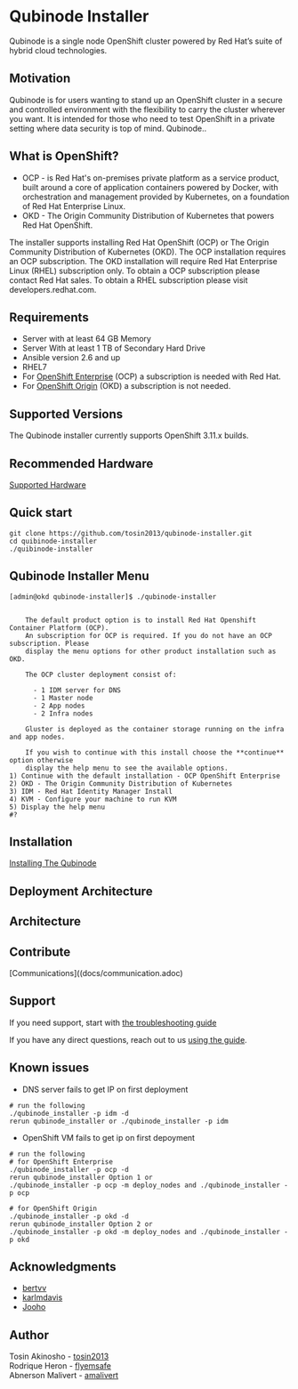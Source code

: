 # Qubinode Installer
Qubinode is a single node OpenShift cluster powered by Red Hat’s suite of hybrid cloud technologies.

## Motivation
Qubinode is for users wanting to stand up an OpenShift cluster in a secure and controlled environment with the flexibility to carry the cluster wherever you want. It is intended for those who need to test OpenShift in a private setting where data security is top of mind. Qubinode..

## What is OpenShift?
* OCP - is Red Hat's on-premises private platform as a service product, built around a core of application containers powered by Docker, with orchestration and management provided by Kubernetes, on a foundation of Red Hat Enterprise Linux.
* OKD - The Origin Community Distribution of Kubernetes that powers Red Hat OpenShift.

The installer supports installing Red Hat OpenShift  (OCP) or The Origin Community Distribution of Kubernetes (OKD).  The OCP installation requires an OCP subscription. The OKD installation will require Red Hat Enterprise Linux (RHEL) subscription only. To obtain a OCP subscription please contact Red Hat sales. To obtain a RHEL subscription please  visit developers.redhat.com.

## Requirements
* Server with at least 64 GB Memory
* Server With at least 1 TB of Secondary Hard Drive
* Ansible version 2.6 and up
* RHEL7
* For [OpenShift Enterprise](https://www.openshift.com/products) (OCP)  a subscription is needed with Red Hat.  
* For [OpenShift Origin](https://www.okd.io/) (OKD) a subscription is not needed.

## Supported Versions
The Qubinode installer currently supports OpenShift 3.11.x builds.

## Recommended Hardware
[Supported Hardware](docs/supported_hardware_coniguration.adoc)

## Quick start
```
git clone https://github.com/tosin2013/qubinode-installer.git
cd quibinode-installer
./quibinode-installer
```

## Qubinode Installer Menu
```
[admin@okd qubinode-installer]$ ./qubinode-installer


    The default product option is to install Red Hat Openshift Container Platform (OCP).
    An subscription for OCP is required. If you do not have an OCP subscription. Please
    display the menu options for other product installation such as OKD.

    The OCP cluster deployment consist of:

      - 1 IDM server for DNS
      - 1 Master node
      - 2 App nodes
      - 2 Infra nodes

    Gluster is deployed as the container storage running on the infra and app nodes.

    If you wish to continue with this install choose the **continue** option otherwise
    display the help menu to see the available options.
1) Continue with the default installation - OCP OpenShift Enterprise
2) OKD - The Origin Community Distribution of Kubernetes
3) IDM - Red Hat Identity Manager Install
4) KVM - Configure your machine to run KVM
5) Display the help menu
#?

```

## Installation
[Installing The Qubinode](docs/installation_draft.adoc)

## Deployment Architecture

## Architecture

## Contribute
[Communications]((docs/communication.adoc)

## Support
If you need support, start with [the troubleshooting guide](docs/troubleshooting-monitoring.adoc)

If you have any direct questions, reach out to us [using the guide](docs/communication.adoc).

## Known issues
* DNS server fails to get IP on first deployment
```
# run the following
./qubinode_installer -p idm -d
rerun qubinode_installer or ./qubinode_installer -p idm
```

* OpenShift VM fails to get ip on first depoyment
```
# run the following
# for OpenShift Enterprise
./qubinode_installer -p ocp -d
rerun qubinode_installer Option 1 or
./qubinode_installer -p ocp -m deploy_nodes and ./qubinode_installer -p ocp

# for OpenShift Origin
./qubinode_installer -p okd -d
rerun qubinode_installer Option 2 or
./qubinode_installer -p okd -m deploy_nodes and ./qubinode_installer -p okd
```

## Acknowledgments
* [bertvv](https://github.com/bertvv)
* [karlmdavis](https://github.com/karlmdavis)
* [Jooho](https://github.com/Jooho)

## Author
Tosin Akinosho - [tosin2013](https://github.com/tosin2013)  
Rodrique Heron - [flyemsafe](https://github.com/flyemsafe)  
Abnerson Malivert - [amalivert](https://github.com/amalivert)  
